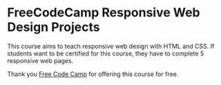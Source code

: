 # FreeCodeCamp Responsive Web Design Projects

This course aims to teach responsive web design with HTML and CSS. If students want to be certified for this course, they have to complete 5 responsive web pages.

Thank you [Free Code Camp](https://www.freecodecamp.org/learn/2022/responsive-web-design/) for offering this course for free.
